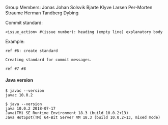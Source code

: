 Group Members:
Jonas Johan Solsvik
Bjarte Klyve Larsen
Per-Morten Straume
Herman Tandberg Dybing

Commit standard:
```
<issue_action> #(issue number): heading (empty line) explanatory body
```

Example:
```
ref #6: create standard

Creating standard for commit messages.

ref #7 #8
```

#### Java version
```
$ javac --version
javac 10.0.2

$ java --version
java 10.0.2 2018-07-17
Java(TM) SE Runtime Environment 18.3 (build 10.0.2+13)
Java HotSpot(TM) 64-Bit Server VM 18.3 (build 10.0.2+13, mixed mode)
```
